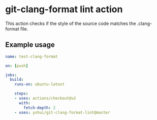 # git-clang-format lint action

This action checks if the style of the source code matches the .clang-format file.

## Example usage

```yml
name: test-clang-format

on: [push]

jobs:
  build:
    runs-on: ubuntu-latest

    steps:
    - uses: actions/checkout@v2
      with:
        fetch-depth: 2
    - uses: yshui/git-clang-format-lint@master
```
